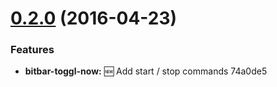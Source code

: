 <a name="0.2.0"></a>
# [0.2.0](//compare/v0.1.0...v0.2.0) (2016-04-23)


### Features

* **bitbar-toggl-now:** :new: Add start / stop commands 74a0de5



